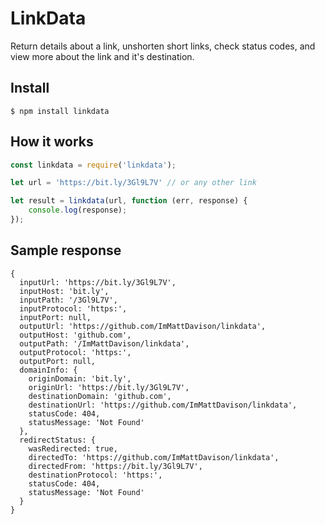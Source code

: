 # LinkData

Return details about a link, unshorten short links, check status codes, and view more about the link and it's destination.

## Install

```
$ npm install linkdata
```

## How it works

```js
const linkdata = require('linkdata');

let url = 'https://bit.ly/3Gl9L7V' // or any other link

let result = linkdata(url, function (err, response) {
    console.log(response);
});
```

## Sample response

```
{
  inputUrl: 'https://bit.ly/3Gl9L7V',
  inputHost: 'bit.ly',
  inputPath: '/3Gl9L7V',
  inputProtocol: 'https:',
  inputPort: null,
  outputUrl: 'https://github.com/ImMattDavison/linkdata',
  outputHost: 'github.com',
  outputPath: '/ImMattDavison/linkdata',
  outputProtocol: 'https:',
  outputPort: null,
  domainInfo: {
    originDomain: 'bit.ly',
    originUrl: 'https://bit.ly/3Gl9L7V',
    destinationDomain: 'github.com',
    destinationUrl: 'https://github.com/ImMattDavison/linkdata',
    statusCode: 404,
    statusMessage: 'Not Found'
  },
  redirectStatus: {
    wasRedirected: true,
    directedTo: 'https://github.com/ImMattDavison/linkdata',
    directedFrom: 'https://bit.ly/3Gl9L7V',
    destinationProtocol: 'https:',
    statusCode: 404,
    statusMessage: 'Not Found'
  }
}
```